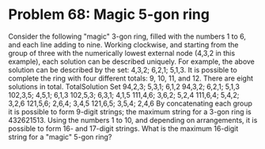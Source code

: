 # Problem 68: Magic 5-gon ring
Consider the following "magic" 3-gon ring, filled with the numbers 1 to
6, and each line adding to nine. Working clockwise, and starting from
the group of three with the numerically lowest external node (4,3,2 in
this example), each solution can be described uniquely. For example, the
above solution can be described by the set: 4,3,2; 6,2,1; 5,1,3. It is
possible to complete the ring with four different totals: 9, 10, 11, and
12. There are eight solutions in total. TotalSolution Set 94,2,3; 5,3,1;
6,1,2 94,3,2; 6,2,1; 5,1,3 102,3,5; 4,5,1; 6,1,3 102,5,3; 6,3,1; 4,1,5
111,4,6; 3,6,2; 5,2,4 111,6,4; 5,4,2; 3,2,6 121,5,6; 2,6,4; 3,4,5
121,6,5; 3,5,4; 2,4,6 By concatenating each group it is possible to form
9-digit strings; the maximum string for a 3-gon ring is 432621513. Using
the numbers 1 to 10, and depending on arrangements, it is possible to
form 16- and 17-digit strings. What is the maximum 16-digit string for a
"magic" 5-gon ring?
